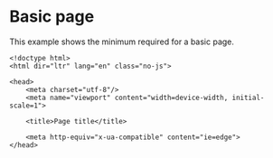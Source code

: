 # Basic page

This example shows the minimum required for a basic page.

```
<!doctype html>
<html dir="ltr" lang="en" class="no-js">

<head>
    <meta charset="utf-8"/>
    <meta name="viewport" content="width=device-width, initial-scale=1">
    
    <title>Page title</title>
    
    <meta http-equiv="x-ua-compatible" content="ie=edge">
</head>
```